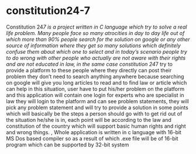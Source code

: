 # constitution24-7
Constitution 24*7 is a project written in C language which try to solve a real life problem.  Many people face so many atrocities in day to day life out of which more than 90%  people search for the solution on google or any other source of information where  they get so many solutions which definitely confuse them about which one to select  and in today’s scenario people try to do wrong with other people who actually are  not aware with their rights and are not educated in law, in the same case  constitution 24*7 try to provide a platform to these people where they directly can  post their problem they don’t need to search anything anywhere because searching  on google will give you long articles to read and to find law or article which can help  in this situation, user have to put his/her problem on the platform and this  application will contain one login for experts who are specialist in law they will login  to the platform and can see problem statements, they will pick any problem  statement and will try to provide a solution in some points which will basically be the  steps a person should go with to get rid out of the situation he/she is in, each point  will be according to the law and constitution of the country which will support basic  human rights and right and wrong things. , Whole application is written in c language with 16-bit MS Dos based compiler so as a  result of which .exe file will be of 16-bit program which can be supported by 32-bit  system

